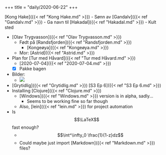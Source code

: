 +++
title = "daily/2020-06-22"
+++

[Kong Hake]({{< ref "Kong Hake.md" >}})
    - Sønn av [Gandalv]({{< ref "Gandalv.md" >}})
    - Ga navn til [Hakadal]({{< ref "Hakadal.md" >}})
        - Kult sted
- [Olav Trygvasson]({{< ref "Olav Trygvasson.md" >}})
    - Født på [Randsfjorden]({{< ref "Randsfjorden.md" >}})
        - [Kongeøya]({{< ref "Kongeøya.md" >}})
    - Mor: [Astrid]({{< ref "Astrid.md" >}})
- Plan for [Tur med Håvard]({{< ref "Tur med Håvard.md" >}})
    - [2020-07-04]({{< ref "2020-07-04.md" >}})
    - [x] Pakke bagen
- Bilder:
    - ![](https://g.acdn.no/obscura/API/dynamic/r1/ece5/tr_1080_720_l_f/0000/vari/2019/9/9/13/stemme.jpg?chk=538B05)
- [Grytidlig]({{< ref "Grytidlig.md" >}}) [S3 Ep 6]({{< ref "S3 Ep 6.md" >}})
- Installing [Clojure]({{< ref "Clojure.md" >}})
    - [Windows]({{< ref "Windows.md" >}}) version is in alpha, sadly...
        - Seems to be working fine so far though
    - Also, [lein]({{< ref "lein.md" >}}) for project automation
- Is $$\LaTeX$$ fast enough?
    - $$\int^\infty_0 \frac{1}{1-z}dz$$
    - Could maybe just import [Markdown]({{< ref "Markdown.md" >}}) files?
